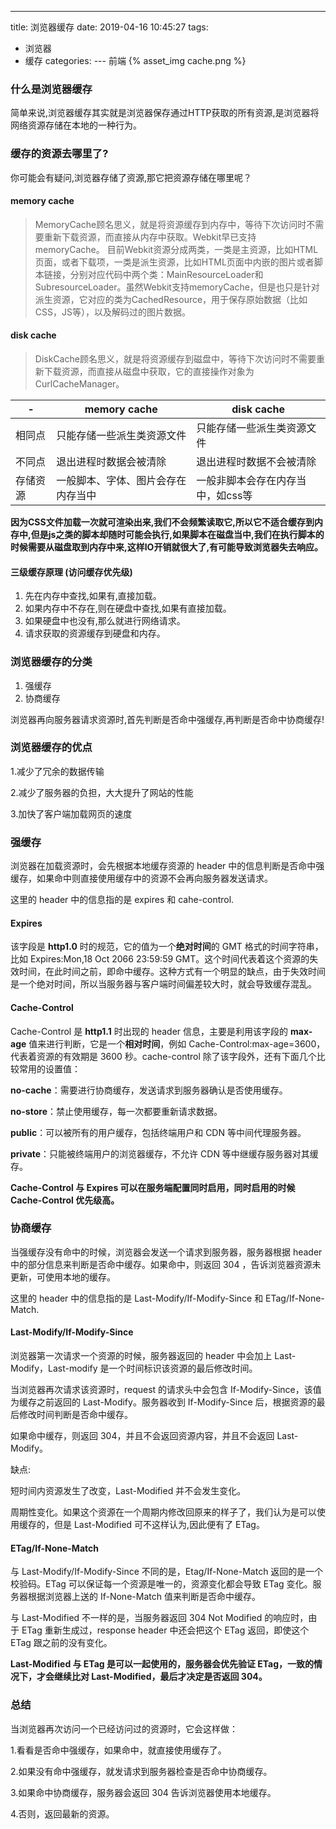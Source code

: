 ---
title: 浏览器缓存
date: 2019-04-16 10:45:27
tags: 
- 浏览器
- 缓存
categories:
--- 前端
{% asset_img cache.png %}
<!-- more -->
### 什么是浏览器缓存

简单来说,浏览器缓存其实就是浏览器保存通过HTTP获取的所有资源,是浏览器将网络资源存储在本地的一种行为。

### 缓存的资源去哪里了?

你可能会有疑问,浏览器存储了资源,那它把资源存储在哪里呢？

#### memory cache

> MemoryCache顾名思义，就是将资源缓存到内存中，等待下次访问时不需要重新下载资源，而直接从内存中获取。Webkit早已支持memoryCache。 目前Webkit资源分成两类，一类是主资源，比如HTML页面，或者下载项，一类是派生资源，比如HTML页面中内嵌的图片或者脚本链接，分别对应代码中两个类：MainResourceLoader和SubresourceLoader。虽然Webkit支持memoryCache，但是也只是针对派生资源，它对应的类为CachedResource，用于保存原始数据（比如CSS，JS等），以及解码过的图片数据。

#### disk cache

> DiskCache顾名思义，就是将资源缓存到磁盘中，等待下次访问时不需要重新下载资源，而直接从磁盘中获取，它的直接操作对象为CurlCacheManager。

| -        | memory cache                       | disk cache                        |
| -------- | ---------------------------------- | --------------------------------- |
| 相同点   | 只能存储一些派生类资源文件         | 只能存储一些派生类资源文件        |
| 不同点   | 退出进程时数据会被清除             | 退出进程时数据不会被清除          |
| 存储资源 | 一般脚本、字体、图片会存在内存当中 | 一般非脚本会存在内存当中，如css等 |

**因为CSS文件加载一次就可渲染出来,我们不会频繁读取它,所以它不适合缓存到内存中,但是js之类的脚本却随时可能会执行,如果脚本在磁盘当中,我们在执行脚本的时候需要从磁盘取到内存中来,这样IO开销就很大了,有可能导致浏览器失去响应。**

#### 三级缓存原理 (访问缓存优先级)

1. 先在内存中查找,如果有,直接加载。
2. 如果内存中不存在,则在硬盘中查找,如果有直接加载。
3. 如果硬盘中也没有,那么就进行网络请求。
4. 请求获取的资源缓存到硬盘和内存。

### 浏览器缓存的分类

1. 强缓存
2. 协商缓存

浏览器再向服务器请求资源时,首先判断是否命中强缓存,再判断是否命中协商缓存!

### 浏览器缓存的优点

1.减少了冗余的数据传输

2.减少了服务器的负担，大大提升了网站的性能

3.加快了客户端加载网页的速度

### 强缓存

浏览器在加载资源时，会先根据本地缓存资源的 header 中的信息判断是否命中强缓存，如果命中则直接使用缓存中的资源不会再向服务器发送请求。

这里的 header 中的信息指的是 expires 和 cahe-control.

#### Expires

该字段是 **http1.0** 时的规范，它的值为一个**绝对时间**的 GMT 格式的时间字符串，比如 Expires:Mon,18 Oct 2066 23:59:59 GMT。这个时间代表着这个资源的失效时间，在此时间之前，即命中缓存。这种方式有一个明显的缺点，由于失效时间是一个绝对时间，所以当服务器与客户端时间偏差较大时，就会导致缓存混乱。

#### Cache-Control

Cache-Control 是 **http1.1** 时出现的 header 信息，主要是利用该字段的 **max-age** 值来进行判断，它是一个**相对时间**，例如 Cache-Control:max-age=3600，代表着资源的有效期是 3600 秒。cache-control 除了该字段外，还有下面几个比较常用的设置值：

**no-cache**：需要进行协商缓存，发送请求到服务器确认是否使用缓存。

**no-store**：禁止使用缓存，每一次都要重新请求数据。

**public**：可以被所有的用户缓存，包括终端用户和 CDN 等中间代理服务器。

**private**：只能被终端用户的浏览器缓存，不允许 CDN 等中继缓存服务器对其缓存。

**Cache-Control 与 Expires 可以在服务端配置同时启用，同时启用的时候 Cache-Control 优先级高。**

### 协商缓存

当强缓存没有命中的时候，浏览器会发送一个请求到服务器，服务器根据 header 中的部分信息来判断是否命中缓存。如果命中，则返回 304 ，告诉浏览器资源未更新，可使用本地的缓存。

这里的 header 中的信息指的是 Last-Modify/If-Modify-Since 和 ETag/If-None-Match.

#### Last-Modify/If-Modify-Since

浏览器第一次请求一个资源的时候，服务器返回的 header 中会加上 Last-Modify，Last-modify 是一个时间标识该资源的最后修改时间。

当浏览器再次请求该资源时，request 的请求头中会包含 If-Modify-Since，该值为缓存之前返回的 Last-Modify。服务器收到 If-Modify-Since 后，根据资源的最后修改时间判断是否命中缓存。

如果命中缓存，则返回 304，并且不会返回资源内容，并且不会返回 Last-Modify。

缺点:

短时间内资源发生了改变，Last-Modified 并不会发生变化。

周期性变化。如果这个资源在一个周期内修改回原来的样子了，我们认为是可以使用缓存的，但是 Last-Modified 可不这样认为,因此便有了 ETag。

#### ETag/If-None-Match

与 Last-Modify/If-Modify-Since 不同的是，Etag/If-None-Match 返回的是一个校验码。ETag 可以保证每一个资源是唯一的，资源变化都会导致 ETag 变化。服务器根据浏览器上送的 If-None-Match 值来判断是否命中缓存。

与 Last-Modified 不一样的是，当服务器返回 304 Not Modified 的响应时，由于 ETag 重新生成过，response header 中还会把这个 ETag 返回，即使这个 ETag 跟之前的没有变化。

**Last-Modified 与 ETag 是可以一起使用的，服务器会优先验证 ETag，一致的情况下，才会继续比对 Last-Modified，最后才决定是否返回 304。**

### 总结

当浏览器再次访问一个已经访问过的资源时，它会这样做：

1.看看是否命中强缓存，如果命中，就直接使用缓存了。

2.如果没有命中强缓存，就发请求到服务器检查是否命中协商缓存。

3.如果命中协商缓存，服务器会返回 304 告诉浏览器使用本地缓存。

4.否则，返回最新的资源。
